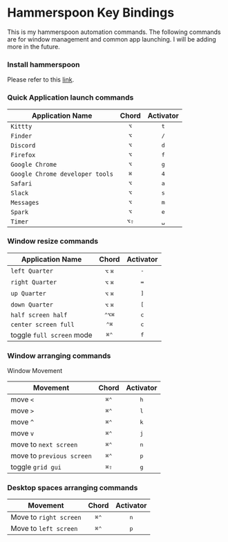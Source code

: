 # Hammerspoon Key Bindings

This is my hammerspoon automation commands.
The following commands are for window management and common app launching.
I will be adding more in the future.

### Install hammerspoon

Please refer to this [link](https://www.hammerspoon.org).

### Quick Application launch commands

| Application Name                |          Chord           |  Activator   |
| ------------------------------- | :----------------------: | :----------: | 
| `Kittty`                        |       <kbd>⌥</kbd>       | <kbd>t</kbd> |
| `Finder`                        |       <kbd>⌥</kbd>       | <kbd>/</kbd> | 
| `Discord`                       |       <kbd>⌥</kbd>       | <kbd>d</kbd> | 
| `Firefox`                       |       <kbd>⌥</kbd>       | <kbd>f</kbd> | 
| `Google Chrome`                 |       <kbd>⌥</kbd>       | <kbd>g</kbd> |
| `Google Chrome developer tools` |       <kbd>⌘</kbd>       | <kbd>4</kbd> |
| `Safari`                        |       <kbd>⌥</kbd>       | <kbd>a</kbd> |
| `Slack`                         |       <kbd>⌥</kbd>       | <kbd>s</kbd> |
| `Messages`                      |       <kbd>⌥</kbd>       | <kbd>m</kbd> |
| `Spark`                         |       <kbd>⌥</kbd>       | <kbd>e</kbd> |
| `Timer`                         | <kbd>⌥</kbd><kbd>⇧</kbd> | <kbd>␣</kbd> |

### Window resize commands

| Application Name          |                Chord                 |  Activator   |
| ------------------------- | :----------------------------------: | :----------: |
| `left Quarter`            |      <kbd>⌥</kbd> <kbd>⌘</kbd>       | <kbd>-</kbd> |
| `right Quarter`           |      <kbd>⌥</kbd> <kbd>⌘</kbd>       | <kbd>=</kbd> |
| `up Quarter`              |      <kbd>⌥</kbd> <kbd>⌘</kbd>       | <kbd>]</kbd> |
| `down Quarter`            |      <kbd>⌥</kbd> <kbd>⌘</kbd>       | <kbd>[</kbd> |
| `half screen half`        | <kbd>⌃</kbd><kbd>⌥</kbd><kbd>⌘</kbd> | <kbd>c</kbd> |
| `center screen full`      |       <kbd>⌃</kbd><kbd>⌘</kbd>       | <kbd>c</kbd> |
| toggle `full screen` mode |       <kbd>⌘</kbd><kbd>⌃</kbd>       | <kbd>f</kbd> |

### Window arranging commands

Window Movement

| Movement                  |          Chord           |  Activator   |
| ------------------------- | :----------------------: | :----------: |
| move `<`                  | <kbd>⌘</kbd><kbd>⌃</kbd> | <kbd>h</kbd> |
| move `>`                  | <kbd>⌘</kbd><kbd>⌃</kbd> | <kbd>l</kbd> |
| move `^`                  | <kbd>⌘</kbd><kbd>⌃</kbd> | <kbd>k</kbd> |
| move `v`                  | <kbd>⌘</kbd><kbd>⌃</kbd> | <kbd>j</kbd> |
| move to `next screen`     | <kbd>⌘</kbd><kbd>⌃</kbd> | <kbd>n</kbd> |
| move to `previous screen` | <kbd>⌘</kbd><kbd>⌃</kbd> | <kbd>p</kbd> |
| toggle `grid gui`         | <kbd>⌘</kbd><kbd>⇧</kbd> | <kbd>g</kbd> |

### Desktop spaces arranging commands

| Movement               |          Chord           |  Activator   |
| ---------------------- | :----------------------: | :----------: |
| Move to `right screen` | <kbd>⌘</kbd><kbd>⌃</kbd> | <kbd>n</kbd> |
| Move to `left screen`  | <kbd>⌘</kbd><kbd>⌃</kbd> | <kbd>p</kbd> |
